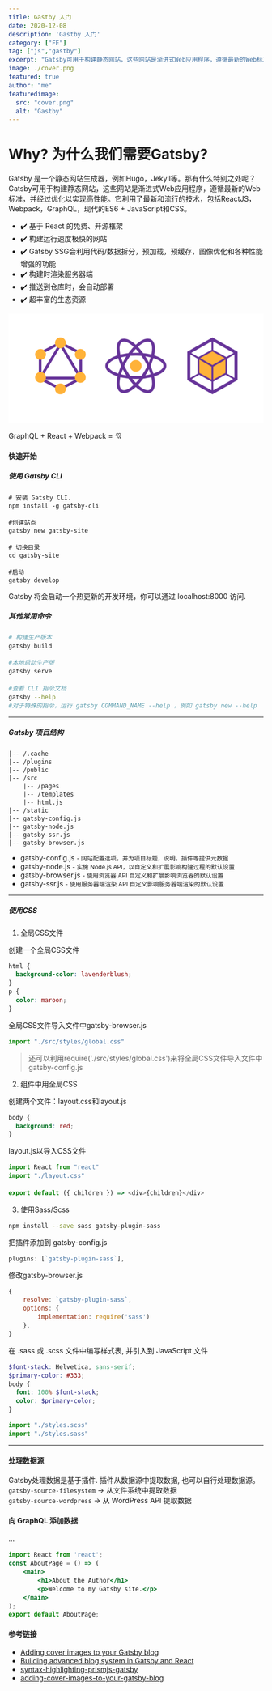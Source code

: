 ```yaml
---
title: Gastby 入门
date: 2020-12-08
description: 'Gastby 入门'
category: ["FE"] 
tag: ["js","gastby"]
excerpt: "Gatsby可用于构建静态网站，这些网站是渐进式Web应用程序，遵循最新的Web标准，并经过优化以实现高性能。它利用了最新和流行的技术，包括ReactJS，Webpack，GraphQL，现代的ES6 + JavaScript和CSS."
image: ./cover.png
featured: true
author: "me"
featuredimage:
  src: "cover.png"
  alt: "Gastby"
---
```


# Why?  为什么我们需要Gatsby?

Gatsby 是一个静态网站生成器，例如Hugo，Jekyll等。那有什么特别之处呢？
Gatsby可用于构建静态网站，这些网站是渐进式Web应用程序，遵循最新的Web标准，并经过优化以实现高性能。它利用了最新和流行的技术，包括ReactJS，Webpack，GraphQL，现代的ES6 + JavaScript和CSS。

- ✔️ 基于 React 的免费、开源框架
- ✔️ 构建运行速度极快的网站
- ✔️ Gatsby SSG会利用代码/数据拆分，预加载，预缓存，图像优化和各种性能增强的功能
- ✔️ 构建时渲染服务器端
- ✔️ 推送到仓库时，会自动部署
- ✔️ 超丰富的生态资源


![Gatsby](fun.png)

GraphQL + React + Webpack = 💘

#### 快速开始

##### 使用 Gatsby CLI
```shell
# 安装 Gatsby CLI.
npm install -g gatsby-cli

#创建站点
gatsby new gatsby-site

# 切换目录
cd gatsby-site

#启动
gatsby develop
```
Gatsby 将会启动一个热更新的开发环境，你可以通过 localhost:8000 访问.


##### 其他常用命令

```bash
# 构建生产版本
gatsby build

#本地启动生产版
gatsby serve

#查看 CLI 指令文档
gatsby --help
#对于特殊的指令，运行 gatsby COMMAND_NAME --help ，例如 gatsby new --help
```


---

##### Gatsby 项目结构

```markup
|-- /.cache
|-- /plugins
|-- /public
|-- /src
    |-- /pages
    |-- /templates
    |-- html.js
|-- /static
|-- gatsby-config.js
|-- gatsby-node.js
|-- gatsby-ssr.js
|-- gatsby-browser.js
```

-   gatsby-config.js <small>- 网站配置选项，并为项目标题，说明，插件等提供元数据</small>
-   gatsby-node.js <small>- 实施 Node.js API，以自定义和扩展影响构建过程的默认设置</small>
-   gatsby-browser.js <small>- 使用浏览器 API 自定义和扩展影响浏览器的默认设置</small>
-   gatsby-ssr.js <small>- 使用服务器端渲染 API 自定义影响服务器端渲染的默认设置</small>


---

##### 使用CSS

1. 全局CSS文件

创建一个全局CSS文件
```css:title=src&nbsp/&nbspstyles&nbsp/&nbspglobal.css
html {
  background-color: lavenderblush;
}
p {
  color: maroon;
}
```
全局CSS文件导入文件中gatsby-browser.js
```js:title=gatsby-browser.js
import "./src/styles/global.css"
```

>  还可以利用require('./src/styles/global.css')来将全局CSS文件导入文件中gatsby-config.js


2. 组件中用全局CSS

创建两个文件：layout.css和layout.js
```css:title=/src&nbsp/components/layout.css
body {
  background: red;
}
```

layout.js以导入CSS文件
```js:title=/src/components/layout.js
import React from "react"
import "./layout.css"

export default ({ children }) => <div>{children}</div>
```

3. 使用Sass/Scss

```bash
npm install --save sass gatsby-plugin-sass
```

把插件添加到 gatsby-config.js
```bash:title=gatsby-config.js
plugins: [`gatsby-plugin-sass`],
```

修改gatsby-browser.js
```js:title=gatsby-browser.js
{
    resolve: `gatsby-plugin-sass`,
    options: {
        implementation: require('sass')
    },
}
```

在 .sass 或 .scss 文件中编写样式表, 并引入到 JavaScript 文件

```css:title=styles.scss
$font-stack: Helvetica, sans-serif;
$primary-color: #333;
body {
  font: 100% $font-stack;
  color: $primary-color;
}
```

```bash:title=gatsby-config.js
import "./styles.scss"
import "./styles.sass"
```
---

#### 处理数据源
Gatsby处理数据是基于插件.   插件从数据源中提取数据, 也可以自行处理数据源。<br>
`gatsby-source-filesystem` -> 从文件系统中提取数据 <br>
`gatsby-source-wordpress`  -> 从 WordPress API 提取数据

#### 向 GraphQL 添加数据
...



```jsx
import React from 'react';
const AboutPage = () => (
    <main>
        <h1>About the Author</h1>
        <p>Welcome to my Gatsby site.</p>
    </main>
);
export default AboutPage;
```

#### 参考链接
- [Adding cover images to your Gatsby blog](https://tjaddison.com/blog/2019/10/adding-cover-images-to-your-gatsby-blog/)
- [Building advanced blog system in Gatsby and React](https://danilowoz.com/blog/advanced-blog-system-in-gatsby)
- [syntax-highlighting-prismjs-gatsby](https://stephencharlesweiss.com/syntax-highlighting-prismjs-gatsby/)
- [adding-cover-images-to-your-gatsby-blog](https://tjaddison.com/blog/2019/10/adding-cover-images-to-your-gatsby-blog/)
